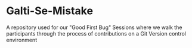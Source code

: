 # Galti-Se-Mistake
A repository used for our "Good First Bug" Sessions where we walk the participants through the process of contributions on a Git Version control environment
